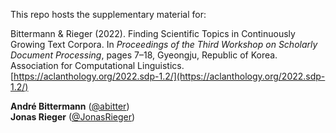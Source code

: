 This repo hosts the supplementary material for: 

Bittermann & Rieger (2022). Finding Scientific Topics in Continuously Growing Text Corpora. In *Proceedings of the Third Workshop on Scholarly Document Processing*, pages 7–18, Gyeongju, Republic of Korea. Association for Computational Linguistics. [https://aclanthology.org/2022.sdp-1.2/](https://aclanthology.org/2022.sdp-1.2/)

**André Bittermann** ([@abitter](https://github.com/abitter))  
**Jonas Rieger** ([@JonasRieger](https://github.com/JonasRieger))
